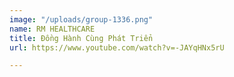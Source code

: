 ```yaml
---
image: "/uploads/group-1336.png"
name: RM HEALTHCARE
title: Đồng Hành Cùng Phát Triển
url: https://www.youtube.com/watch?v=-JAYqHNx5rU

---
```

